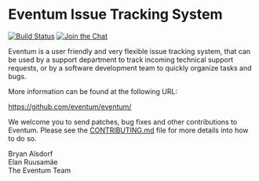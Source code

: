 Eventum Issue Tracking System
=============================

[![Build Status][ci-badge]][ci-url]
[![Join the Chat][gitter-badge]][gitter-url]

Eventum is a user friendly and very flexible issue tracking system, that can
be used by a support department to track incoming technical support requests,
or by a software development team to quickly organize tasks and bugs.

More information can be found at the following URL:

  https://github.com/eventum/eventum/

We welcome you to send patches, bug fixes and other contributions to Eventum.
Please see the [CONTRIBUTING.md](CONTRIBUTING.md) file for more details into how to do so.

Bryan Alsdorf  
Elan Ruusamäe  
The Eventum Team

  [1]: http://news.gmane.org/gmane.comp.bug-tracking.eventum.user
  [2]: http://news.gmane.org/gmane.comp.bug-tracking.eventum.devel
[ci-badge]: https://github.com/eventum/eventum/actions/workflows/ci.yml/badge.svg
[ci-url]: https://github.com/eventum/eventum/actions/workflows/ci.yml
[gitter-badge]: https://badges.gitter.im/Join%20Chat.svg
[gitter-url]: https://gitter.im/eventum/eventum
